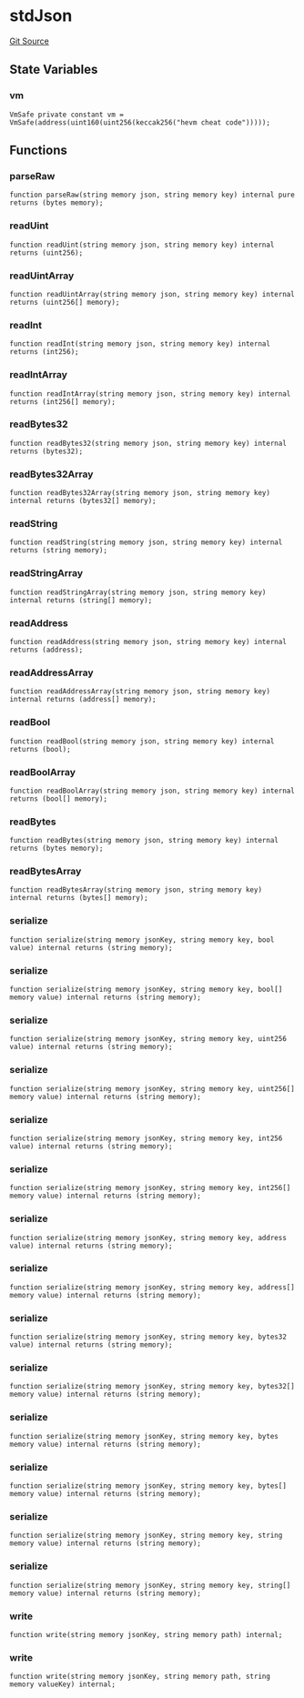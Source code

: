 # stdJson
[Git Source](https://github.com/erayack/zk-sync-deploy/blob/7f3ddf5f8a514cf5569d053d7217620dd36d01c7/contracts/lib/forge-std/src/StdJson.sol)


## State Variables
### vm

```solidity
VmSafe private constant vm = VmSafe(address(uint160(uint256(keccak256("hevm cheat code")))));
```


## Functions
### parseRaw


```solidity
function parseRaw(string memory json, string memory key) internal pure returns (bytes memory);
```

### readUint


```solidity
function readUint(string memory json, string memory key) internal returns (uint256);
```

### readUintArray


```solidity
function readUintArray(string memory json, string memory key) internal returns (uint256[] memory);
```

### readInt


```solidity
function readInt(string memory json, string memory key) internal returns (int256);
```

### readIntArray


```solidity
function readIntArray(string memory json, string memory key) internal returns (int256[] memory);
```

### readBytes32


```solidity
function readBytes32(string memory json, string memory key) internal returns (bytes32);
```

### readBytes32Array


```solidity
function readBytes32Array(string memory json, string memory key) internal returns (bytes32[] memory);
```

### readString


```solidity
function readString(string memory json, string memory key) internal returns (string memory);
```

### readStringArray


```solidity
function readStringArray(string memory json, string memory key) internal returns (string[] memory);
```

### readAddress


```solidity
function readAddress(string memory json, string memory key) internal returns (address);
```

### readAddressArray


```solidity
function readAddressArray(string memory json, string memory key) internal returns (address[] memory);
```

### readBool


```solidity
function readBool(string memory json, string memory key) internal returns (bool);
```

### readBoolArray


```solidity
function readBoolArray(string memory json, string memory key) internal returns (bool[] memory);
```

### readBytes


```solidity
function readBytes(string memory json, string memory key) internal returns (bytes memory);
```

### readBytesArray


```solidity
function readBytesArray(string memory json, string memory key) internal returns (bytes[] memory);
```

### serialize


```solidity
function serialize(string memory jsonKey, string memory key, bool value) internal returns (string memory);
```

### serialize


```solidity
function serialize(string memory jsonKey, string memory key, bool[] memory value) internal returns (string memory);
```

### serialize


```solidity
function serialize(string memory jsonKey, string memory key, uint256 value) internal returns (string memory);
```

### serialize


```solidity
function serialize(string memory jsonKey, string memory key, uint256[] memory value) internal returns (string memory);
```

### serialize


```solidity
function serialize(string memory jsonKey, string memory key, int256 value) internal returns (string memory);
```

### serialize


```solidity
function serialize(string memory jsonKey, string memory key, int256[] memory value) internal returns (string memory);
```

### serialize


```solidity
function serialize(string memory jsonKey, string memory key, address value) internal returns (string memory);
```

### serialize


```solidity
function serialize(string memory jsonKey, string memory key, address[] memory value) internal returns (string memory);
```

### serialize


```solidity
function serialize(string memory jsonKey, string memory key, bytes32 value) internal returns (string memory);
```

### serialize


```solidity
function serialize(string memory jsonKey, string memory key, bytes32[] memory value) internal returns (string memory);
```

### serialize


```solidity
function serialize(string memory jsonKey, string memory key, bytes memory value) internal returns (string memory);
```

### serialize


```solidity
function serialize(string memory jsonKey, string memory key, bytes[] memory value) internal returns (string memory);
```

### serialize


```solidity
function serialize(string memory jsonKey, string memory key, string memory value) internal returns (string memory);
```

### serialize


```solidity
function serialize(string memory jsonKey, string memory key, string[] memory value) internal returns (string memory);
```

### write


```solidity
function write(string memory jsonKey, string memory path) internal;
```

### write


```solidity
function write(string memory jsonKey, string memory path, string memory valueKey) internal;
```

